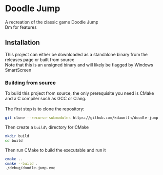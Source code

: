 # Doodle Jump
A recreation of the classic game Doodle Jump\
Dm for features

## Installation
This project can either be downloaded as a standalone binary from the releases page or built from source\
Note that this is an unsigned binary and will likely be flagged by Windows SmartScreen

### Building from source
To build this project from source, the only prerequisite you need is CMake and a C compiler such as GCC or Clang.\
\
The first step is to clone the repository:
```bash
git clone --recurse-submodules https://github.com/kdauntln/doodle-jump.git
```
Then create a ```build\``` directory for CMake
```bash
mkdir build
cd build
```
Then run CMake to build the executable and run it
```bash
cmake ..
cmake --build .
./debug/doodle-jump.exe
```
